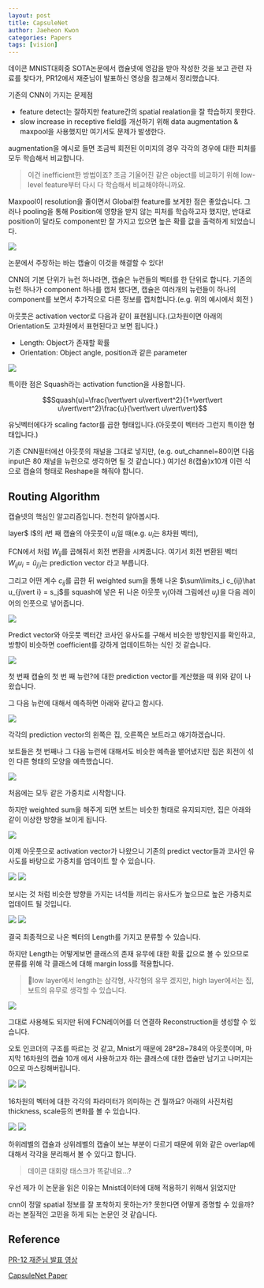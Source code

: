 ```yaml
---
layout: post
title: CapsuleNet
author: Jaeheon Kwon
categories: Papers
tags: [vision]
---
```




데이콘 MNIST대회중 SOTA논문에서 캡슐넷에 영감을 받아 작성한 것을 보고 관련 자료를 찾다가, PR12에서 재준님이 발표하신 영상을 참고해서 정리했습니다.



기존의 CNN이 가지는 문제점

- feature detect는 잘하지만 feature간의 spatial realation을 잘 학습하지 못한다.
- slow increase in receptive field를 개선하기 위해 data augmentation & maxpool을 사용했지만 여기서도 문제가 발생한다.

augmentation을 예시로 들면 조금씩 회전된 이미지의 경우 각각의 경우에 대한 피처를 모두 학습해서 비교합니다.

> 이건 inefficient한 방법이죠? 조금 기울어진 같은 object를 비교하기 위해 low-level feature부터 다시 다 학습해서 비교해야하니까요.

Maxpool이 resolution을 줄이면서 Global한 feature를 보게한 점은 좋았습니다. 그러나 pooling을 통해 Position에 영향을 받지 않는 피처를 학습하고자 했지만, 반대로 position이 달라도 component만 잘 가지고 있으면 높은 확률 값을 출력하게 되었습니다.

<img src = "https://py-tonic.github.io/images/capsule/1.jpg">

논문에서 주장하는 바는 캡슐이 이것을 해결할 수 있다!

CNN의 기본 단위가 뉴런 하나라면, 캡슐은 뉴런들의 벡터를 한 단위로 합니다. 기존의 뉴런 하나가 component 하나를 캡처 했다면, 캡슐은 여러개의 뉴런들이 하나의 component를 보면서 추가적으로 다른 정보를 캡처합니다.(e.g. 위의 예시에서 회전 )

아웃풋은 activation vector로 다음과 같이 표현됩니다.(고차원이면 아래의 Orientation도 고차원에서 표현된다고 보면 됩니다.)

- Length: Object가 존재할 확률
- Orientation: Object angle, position과 같은 parameter

<img src = "https://py-tonic.github.io/images/capsule/2.jpg">



특이한 점은 Squash라는 activation function을 사용합니다.

$$Squash(u)=\frac{\vert\vert u\vert\vert^2}{1+\vert\vert u\vert\vert^2}\frac{u}{\vert\vert u\vert\vert}$$

유닛벡터에다가 scaling factor를 곱한 형태입니다.(아웃풋이 벡터라 그런지 특이한 형태입니다.)

기존 CNN필터에선 아웃풋의 채널을 그대로 넣지만, (e.g. out_channel=80이면 다음 input은 80 채널을 뉴런으로 생각하면 될 것 같습니다.) 여기선 8(캡슐)x10개 이런 식으로 캡슐의 형태로 Reshape을 해줘야 합니다. 



## Routing Algorithm

캡슐넷의 핵심인 알고리즘입니다. 천천히 알아봅시다.

layer$ l$의 $i$번 째 캡슐의 아웃풋이 $u_i$일 때(e.g. $u_i$는 8차원 벡터), 

FCN에서 처럼 $W_{ij}$를 곱해줘서 회전 변환을 시켜줍니다. 여기서 회전 변환된 벡터 $W_{ij}u_i = \hat u_{j\vert i}$는 prediction vector 라고 부릅니다. 

그리고 어떤 계수 $c_{ij}$를 곱한 뒤 weighted sum을 통해 나온 $\sum\limits_i c_{ij}\hat u_{j\vert i} = s_j$를 squash에 넣은 뒤 나온 아웃풋 $v_j$(아래 그림에선 $u_j$)을 다음 레이어의 인풋으로 넣어줍니다.

<img src = "https://py-tonic.github.io/images/capsule/3.jpg">

Predict vector와 아웃풋 벡터간 코사인 유사도를 구해서 비슷한 방향인지를 확인하고, 방향이 비슷하면 coefficient를 강하게 업데이트하는 식인 것 같습니다.



<img src = "https://py-tonic.github.io/images/capsule/4.jpg">

첫 번째 캡슐의 첫 번 째 뉴런?에 대한 prediction vector를 계산했을 때 위와 같이 나왔습니다.

그 다음 뉴런에 대해서 예측하면 아래와 같다고 합시다.

<img src = "https://py-tonic.github.io/images/capsule/5.jpg">

각각의 prediction vector의 왼쪽은 집, 오른쪽은 보트라고 얘기하겠습니다.

보트들은 첫 번째나 그 다음 뉴런에 대해서도 비슷한 예측을 뱉어냈지만 집은 회전이 섞인 다른 형태의 모양을 예측했습니다.

<img src = "https://py-tonic.github.io/images/capsule/6.jpg">

처음에는 모두 같은 가중치로 시작합니다.

하지만 weighted sum을 해주게 되면 보트는 비슷한 형태로 유지되지만, 집은 아래와 같이 이상한 방향을 보이게 됩니다.

<img src = "https://py-tonic.github.io/images/capsule/7.jpg">

이제 아웃풋으로 activation vector가 나왔으니 기존의 predict vector들과 코사인 유사도를 바탕으로 가중치를 업데이트 할 수 있습니다.

<img src = "https://py-tonic.github.io/images/capsule/8.jpg">

<img src = "https://py-tonic.github.io/images/capsule/9.jpg">

보시는 것 처럼 비슷한 방향을 가지는 녀석들 끼리는 유사도가 높으므로 높은 가중치로 업데이트 될 것입니다.



<img src = "https://py-tonic.github.io/images/capsule/10.jpg">

<img src = "https://py-tonic.github.io/images/capsule/11.jpg">

결국 최종적으로 나온 벡터의 Length를 가지고 분류할 수 있습니다.

하지만 Length는 어떻게보면 클래스의 존재 유무에 대한 확률 값으로 볼 수 있으므로 분류를 위해 각 클래스에 대해 margin loss를 적용합니다.

> low layer에서 length는 삼각형, 사각형의 유무 겠지만, high layer에서는 집, 보트의 유무로 생각할 수 있습니다.

<img src = "https://py-tonic.github.io/images/capsule/12.jpg">



그대로 사용해도 되지만 뒤에 FCN레이어를 더 연결하 Reconstruction을 생성할 수 있습니다.

오토 인코더의 구조를 따르는 것 같고, Mnist기 때문에 28*28=784의 아웃풋이며, 마지막 16차원의 캡슐 10개 에서 사용하고자 하는 클래스에 대한 캡슐만 남기고 나머지는 0으로 마스킹해버립니다.

<img src = "https://py-tonic.github.io/images/capsule/13.jpg">

<img src = "https://py-tonic.github.io/images/capsule/14.jpg">

16차원의 벡터에 대한 각각의 파라미터가 의미하는 건 뭘까요? 아래의 사진처럼 thickness, scale등의 변화를 볼 수 있습니다.

<img src = "https://py-tonic.github.io/images/capsule/15.jpg">

<img src = "https://py-tonic.github.io/images/capsule/16.jpg">

하위레벨의 캡슐과 상위레벨의 캡슐이 보는 부분이 다르기 때문에 위와 같은 overlap에 대해서 각각을 분리해서 볼 수 있다고 합니다.

> 데이콘 대회랑 태스크가 똑같네요...?

우선 제가 이 논문을 읽은 이유는 Mnist데이터에 대해 적용하기 위해서 읽었지만

cnn이 정말 spatial 정보를 잘 포착하지 못하는가? 못한다면 어떻게 증명할 수 있을까?라는 본질적인 고민을 하게 되는 논문인 것 같습니다.



## Reference

[PR-12 재준님 발표 영상](https://www.youtube.com/watch?v=_YT_8CT2w_Q)

[CapsuleNet Paper](https://arxiv.org/pdf/1710.09829.pdf)